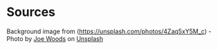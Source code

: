 # Sources
Background image from (https://unsplash.com/photos/4Zaq5xY5M_c)
    -  Photo by [Joe Woods](https://unsplash.com/@woods?utm_source=unsplash&utm_medium=referral&utm_content=creditCopyText) on [Unsplash](https://unsplash.com/backgrounds/art/pattern?utm_source=unsplash&utm_medium=referral&utm_content=creditCopyText)